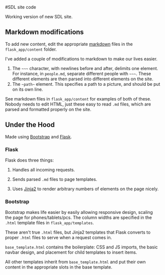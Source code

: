 #SDL site code

Working version of new SDL site.

## Markdown modifications

To add new content, edit the appropriate [markdown](https://help.github.com/articles/markdown-basics/) files in the `flask_app/content` folder.

I've added a couple of modifications to markdown to make our lives easier.

1. The `~~~` character, with newlines before and after, delimits one element. For instance, in `people.md`, separate different people with `~~~`. These different elements are then parsed into different elements on the site.
2. The `~path~` element. This specifies a path to a picture, and should be put on its own line.

See markdown files in `flask_app/content` for examples of both of these. Nobody needs to edit HTML, just these easy to read `.md` files, which are parsed and formatted properly on the site.

## Under the Hood

Made using [Bootstrap](http://twitter.github.io/bootstrap/) and [Flask](http://flask.pocoo.org/).

### Flask 

Flask does three things: 

1. Handles all incoming requests.

2. Sends parsed `.md` files to page templates.

3. Uses [Jinja2]() to render arbitrary numbers of elements on the page nicely.

### Bootstrap

Bootstrap makes life easier by easily allowing responsive design, scaling the page for phones/tablets/pcs. The column widths are specified in the `.html` template files in `flask_app/templates`. 

These aren't true `.html` files, but Jinja2 templates that Flask converts to proper `.html` files to serve when a request comes in. 

`base_template.html` contains the boilerplate: CSS and JS imports, the basic navbar design, and placement for child templates to insert items.

All other templates inherit from `base_template.html` and put their own content in the appropriate slots in the base template.
